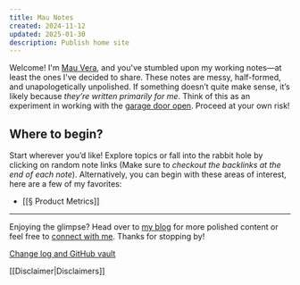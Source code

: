 ```yaml
---
title: Mau Notes
created: 2024-11-12
updated: 2025-01-30
description: Publish home site
---
```



Welcome! I'm [Mau Vera](https://mauvera.me), and you've stumbled upon my working notes—at least the ones I've decided to share. These notes are messy, half-formed, and unapologetically unpolished. If something doesn’t quite make sense, it’s likely because *they’re written primarily for me*. Think of this as an experiment in working with the [garage door open](https://austinkleon.com/2022/12/10/working-with-the-garage-door-open/). Proceed at your own risk!

## Where to begin?

Start wherever you’d like! Explore topics or fall into the rabbit hole by clicking on random note links (Make sure to *checkout the backlinks at the end of each note*). Alternatively, you can begin with these areas of interest, here are a few of my favorites:

- [[§ Product Metrics]]


---
Enjoying the glimpse? Head over to [my blog](https://www.cafecuriosity.com) for more polished content or feel free to [connect with me](https://mauvera.me). Thanks for stopping by!

[Change log and GitHub vault](https://github.com/mauvera94/notes-garage)

[[Disclaimer|Disclaimers]]
